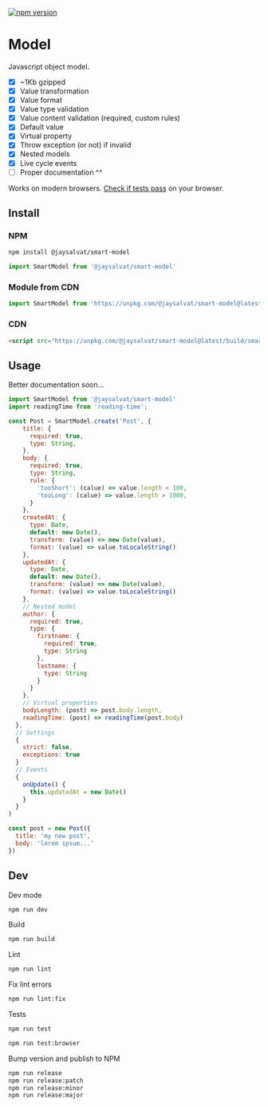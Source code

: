 [![npm version](https://badge.fury.io/js/%40jaysalvat%2Fsmart-model.svg)](https://badge.fury.io/js/%40jaysalvat%2Fsmart-model)

Model
=============

Javascript object model.

- [x] ~1Kb gzipped
- [x] Value transformation
- [x] Value format
- [x] Value type validation
- [x] Value content validation (required, custom rules)
- [x] Default value
- [x] Virtual property
- [x] Throw exception (or not) if invalid
- [x] Nested models
- [x] Live cycle events
- [ ] Proper documentation ^^

Works on modern browsers. 
[Check if tests pass](https://unpkg.com/@jaysalvat/smart-model@latest/test/index.html) on your browser.

## Install

### NPM

```sh
npm install @jaysalvat/smart-model
```

```javascript
import SmartModel from '@jaysalvat/smart-model'
```

### Module from CDN

```javascript
import SmartModel from 'https://unpkg.com/@jaysalvat/smart-model@latest/build/smart-model.esm.min.js'
```

### CDN

```html
<script src="https://unpkg.com/@jaysalvat/smart-model@latest/build/smart-model.umd.min.js"></script>
```

## Usage

Better documentation soon...

```javascript
import SmartModel from '@jaysalvat/smart-model'
import readingTime from 'reading-time';

const Post = SmartModel.create('Post', {
    title: {
      required: true,
      type: String,
    },
    body: {
      required: true,
      type: String,
      rule: {
        'tooShort': (calue) => value.length < 100,
        'tooLong': (calue) => value.length > 1000,
      }
    },
    createdAt: {
      type: Date,
      default: new Date(),
      transform: (value) => new Date(value),
      format: (value) => value.toLocaleString()
    },
    updatedAt: {
      type: Date,
      default: new Date(),
      transform: (value) => new Date(value),
      format: (value) => value.toLocaleString()
    },
    // Nested model
    author: {
      required: true,
      type: {
        firstname: {
          required: true,
          type: String
        },
        lastname: {
          type: String
        }
      }
    },
    // Virtual properties
    bodyLength: (post) => post.body.length, 
    readingTime: (post) => readingTime(post.body)
  }, 
  // Settings
  {
    strict: false,
    exceptions: true
  }
  // Events
  {
    onUpdate() {
      this.updatedAt = new Date()
    }
  }
)
```

```javascript
const post = new Post({
  title: 'my new post',
  body: 'lorem ipsum...'
})
```

## Dev

Dev mode

```sh
npm run dev
```

Build

```sh
npm run build
```

Lint

```sh
npm run lint
```

Fix lint errors

```sh
npm run lint:fix
```

Tests

```sh
npm run test
```

```sh
npm run test:browser
```


Bump version and publish to NPM

```sh
npm run release
npm run release:patch
npm run release:minor
npm run release:major
```
